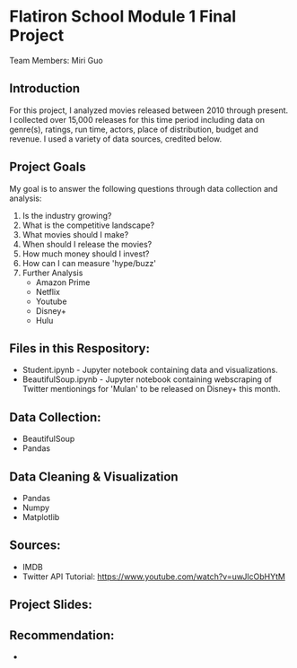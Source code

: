 # Flatiron School Module 1 Final Project

Team Members: Miri Guo

## Introduction

For this project, I analyzed movies released between 2010 through present. I collected over 15,000 releases for this time period including data on genre(s), ratings, run time, actors, place of distribution, budget and revenue. I used a variety of data sources, credited below.


## Project Goals

My goal is to answer the following questions through data collection and analysis:

1. Is the industry growing?
2. What is the competitive landscape?
3. What movies should I make?
4. When should I release the movies?
5. How much money should I invest?
6. How can I can measure 'hype/buzz'
6. Further Analysis
	- Amazon Prime
	- Netflix
	- Youtube
	- Disney+
	- Hulu
## Files in this Respository:

- Student.ipynb - Jupyter notebook containing data and visualizations.
- BeautifulSoup.ipynb - Jupyter notebook containing webscraping of Twitter mentionings for 'Mulan' to be released on Disney+ this month.

## Data Collection:
- BeautifulSoup
- Pandas

## Data Cleaning & Visualization
- Pandas
- Numpy
- Matplotlib

## Sources:
- IMDB
- Twitter API Tutorial: https://www.youtube.com/watch?v=uwJlcObHYtM

## Project Slides:


## Recommendation:
- 
